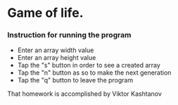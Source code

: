 # Game of life. 
### Instruction for running the program

* Enter an array width value 
* Enter an array height value
* Tap the  "s" button in order to see  a created array
* Tap the "n" button as so to make the next generation
* Tap the "q" button to leave the program


That homework is accomplished by Viktor Kashtanov
